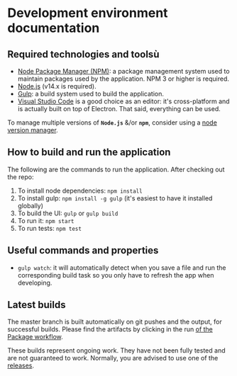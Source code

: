# Development environment documentation

## Required technologies and toolsù

- [Node Package Manager (NPM)](https://www.npmjs.com/package/npm): a package management system used to maintain packages used by the application. NPM 3 or higher is required.
- [Node.js](https://nodejs.org/) (v14.x is required).
- [Gulp](https://gulpjs.com/docs/en/getting-started/quick-start): a build system used to build the application.
- [Visual Studio Code](https://code.visualstudio.com/) is a good choice as an editor: it's cross-platform and is actually built on top of Electron. That said, everything can be used.

To manage multiple versions of **`Node.js`** &/or **`npm`**, consider using a [node version manager](https://github.com/search?q=node+version+manager+archived%3Afalse&type=repositories&ref=advsearch).

## How to build and run the application

The following are the commands to run the application. After checking out the repo:

1. To install node dependencies:  `npm install`
2. To install gulp: `npm install -g gulp` (it's easiest to have it installed globally)
3. To build the UI:  `gulp` or `gulp build`
4. To run it:  `npm start`
5. To run tests: `npm test`

## Useful commands and properties

- `gulp watch`: it will automatically detect when you save a file and run the corresponding build task so you only have to refresh the app when developing.

## Latest builds

The master branch is built automatically on git pushes and the output, for successful builds. Please find the artifacts by clicking in the run [of the Package workflow](https://github.com/INTO-CPS-Association/into-cps-application/actions?query=workflow%3APackage).

These builds represent ongoing work. They have not been fully tested and are not guaranteed to work. Normally, you are advised to use one of the [releases](https://github.com/INTO-CPS-Association/into-cps-application/releases).
